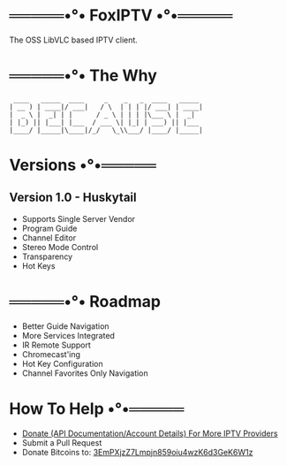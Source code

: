 # ═════•°• FoxIPTV •°•═════
The OSS LibVLC based IPTV client.

# ═════•°• The Why
     ____   _____  ____     _    _   _  ____   _____ 
    | __ ) | ____|/ ___|   / \  | | | |/ ___| | ____|
    |  _ \ |  _| | |      / _ \ | | | |\___ \ |  _|  
    | |_) || |___| |___  / ___ \| |_| | ___) || |___ 
    |____/ |_____|\____|/_/   \_\\___/ |____/ |_____|

# Versions •°•═════
## Version 1.0 - Huskytail
- Supports Single Server Vendor
- Program Guide
- Channel Editor
- Stereo Mode Control
- Transparency
- Hot Keys

# ═════•°• Roadmap
- Better Guide Navigation
- More Services Integrated
- IR Remote Support
- Chromecast'ing
- Hot Key Configuration
- Channel Favorites Only Navigation

# How To Help •°•═════
- [Donate (API Documentation/Account Details) For More IPTV Providers](https://forms.gle/yRH4HPUC5AqyUxYKA)
- Submit a Pull Request
- Donate Bitcoins to: [3EmPXjzZ7Lmpjn859oiu4wzK6d3GeK6W1z](bitcoin:32ueQev4wTXHmWGpR1GkTVfhABdw1xeBrf?amount=0.1)
